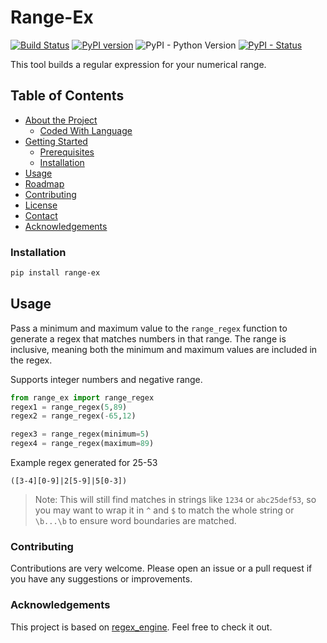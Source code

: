 Range-Ex
=======
[![Build Status](https://app.travis-ci.com/nielstron/range-ex.svg?branch=master)](https://app.travis-ci.com/nielstron/range-ex)
[![PyPI version](https://badge.fury.io/py/range-ex.svg)](https://pypi.org/project/range-ex/)
![PyPI - Python Version](https://img.shields.io/pypi/pyversions/range-ex.svg)
[![PyPI - Status](https://img.shields.io/pypi/status/range-ex.svg)](https://pypi.org/project/range-ex/)

This tool builds a regular expression for your numerical range.



<!-- TABLE OF CONTENTS -->
## Table of Contents

* [About the Project](#about-the-project)
  * [Coded With Language](#coded-with-language)
* [Getting Started](#getting-started)
  * [Prerequisites](#prerequisites)
  * [Installation](#installation)
* [Usage](#usage)
* [Roadmap](#roadmap)
* [Contributing](#contributing)
* [License](#license)
* [Contact](#contact)
* [Acknowledgements](#acknowledgements)



### Installation

```sh
pip install range-ex
```


<!-- USAGE EXAMPLES -->
## Usage

Pass a minimum and maximum value to the `range_regex` function to generate a regex that matches numbers in that range. The range is inclusive, meaning both the minimum and maximum values are included in the regex.


Supports integer numbers and negative range.

```python
from range_ex import range_regex
regex1 = range_regex(5,89)
regex2 = range_regex(-65,12)

regex3 = range_regex(minimum=5)
regex4 = range_regex(maximum=89)
```

Example regex generated for 25-53
```
([3-4][0-9]|2[5-9]|5[0-3])
```

> Note: This will still find matches in strings like `1234` or `abc25def53`, so you may want to wrap it in `^` and `$` to match the whole string or `\b...\b` to ensure word boundaries are matched.

### Contributing

Contributions are very welcome. Please open an issue or a pull request if you have any suggestions or improvements.

### Acknowledgements

This project is based on [regex_engine](https://github.com/raj-kiran-p/regex_engine). Feel free to check it out.